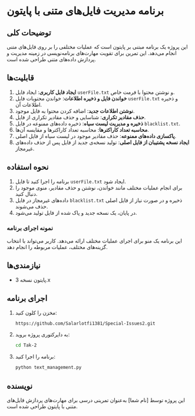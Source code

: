 
# برنامه مدیریت فایل‌های متنی با پایتون

## توضیحات کلی
این پروژه یک برنامه مبتنی بر پایتون است که عملیات مختلفی را بر روی فایل‌های متنی انجام می‌دهد. این تمرین برای تقویت مهارت‌های برنامه‌نویسی در زمینه مدیریت و پردازش داده‌های متنی طراحی شده است.

## قابلیت‌ها
1. **ایجاد فایل کاربری**: ایجاد فایل `userFile.txt` و نوشتن محتوا با فرمت خاص.
2. **خواندن فایل و ذخیره اطلاعات**: خواندن محتویات فایل `userFile.txt` و ذخیره اطلاعات آن.
3. **نوشتن اطلاعات جدید**: اضافه کردن محتوا به فایل موجود.
4. **حذف مقادیر تکراری**: شناسایی و حذف مقادیر تکراری از فایل.
5. **ذخیره و مدیریت لیست سیاه**: ذخیره داده‌های ممنوعه در فایل `blacklist.txt`.
6. **محاسبه تعداد کاراکترها**: محاسبه تعداد کاراکترها و مقایسه آن‌ها.
7. **پاکسازی داده‌های ممنوعه**: حذف مقادیر موجود در لیست سیاه از فایل اصلی.
8. **ایجاد نسخه پشتیبان از فایل اصلی**: تولید نسخه‌ی جدید از فایل پس از حذف داده‌های غیرمجاز.

## نحوه استفاده
1. برنامه را اجرا کنید تا فایل `userFile.txt` ایجاد شود.
2. برای انجام عملیات مختلف مانند خواندن، نوشتن و حذف مقادیر، منوی موجود را دنبال کنید.
3. داده‌های غیرمجاز در فایل `blacklist.txt` ذخیره و در صورت نیاز از فایل اصلی حذف می‌شوند.
4. در پایان، یک نسخه جدید و پاک شده از فایل تولید می‌شود.

### نمونه اجرای برنامه
این برنامه یک منو برای اجرای عملیات مختلف ارائه می‌دهد. کاربر می‌تواند با انتخاب گزینه‌های مختلف، عملیات مربوطه را انجام دهد.

## نیازمندی‌ها
- پایتون نسخه 3.x

## اجرای برنامه
1. مخزن را کلون کنید:
   ```bash
   https://github.com/Salarlotfi1381/Special-Issues2.git
   ```
2. به دایرکتوری پروژه بروید:
   ```bash
   cd Tak-2
   ```
3. برنامه را اجرا کنید:
   ```bash
   python text_management.py
   ```

## نویسنده
این پروژه توسط [نام شما] به‌عنوان تمرینی درسی برای مهارت‌های پردازش فایل‌های متنی با پایتون طراحی شده است.

